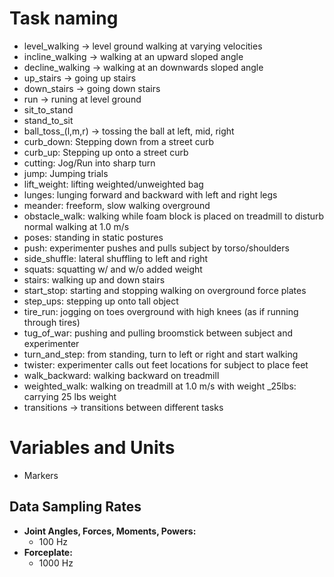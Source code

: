 # Task naming
* level_walking -> level ground walking at varying velocities
* incline_walking -> walking at an upward sloped angle
* decline_walking -> walking at an downwards sloped angle
* up_stairs -> going up stairs
* down_stairs -> going down stairs
* run -> runing at level ground
* sit_to_stand
* stand_to_sit
* ball_toss_(l,m,r) -> tossing the ball at left, mid, right
* curb_down: Stepping down from a street curb
* curb_up: Stepping up onto a street curb
* cutting: Jog/Run into sharp turn
* jump: Jumping trials
* lift_weight: lifting weighted/unweighted bag
* lunges: lunging forward and backward with left and right legs
* meander: freeform, slow walking overground
* obstacle_walk: walking while foam block is placed on treadmill to disturb normal walking at 1.0 m/s
* poses: standing in static postures 
* push: experimenter pushes and pulls subject by torso/shoulders
* side_shuffle: lateral shuffling to left and right
* squats: squatting w/ and w/o added weight
* stairs: walking up and down stairs
* start_stop: starting and stopping walking on overground force plates
* step_ups: stepping up onto tall object
* tire_run: jogging on toes overground with high knees (as if running through tires)
* tug_of_war: pushing and pulling broomstick between subject and experimenter
* turn_and_step: from standing, turn to left or right and start walking
* twister: experimenter calls out feet locations for subject to place feet
* walk_backward: walking backward on treadmill
* weighted_walk: walking on treadmill at 1.0 m/s with weight
	_25lbs: carrying 25 lbs weight
* transitions -> transitions between different tasks

# Variables and Units
* Markers
 ## Data Sampling Rates

- **Joint Angles, Forces, Moments, Powers:**
  - 100 Hz
- **Forceplate:**
  - 1000 Hz
